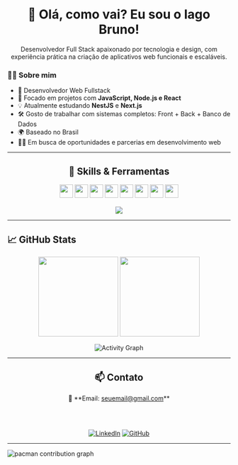 <h1 align="center">👋 Olá, como vai? Eu sou o Iago Bruno!</h1>

<p align="center">
  Desenvolvedor Full Stack apaixonado por tecnologia e design, com experiência prática na criação de aplicativos web funcionais e escaláveis.
</p>

### 🧑‍💻 Sobre mim

- 💼 Desenvolvedor Web Fullstack
- 🚀 Focado em projetos com **JavaScript, Node.js e React**
- 💡 Atualmente estudando **NestJS** e **Next.js**
- 🛠️ Gosto de trabalhar com sistemas completos: Front + Back + Banco de Dados
- 🌍 Baseado no Brasil
- 👨‍💻 Em busca de oportunidades e parcerias em desenvolvimento web

---

<h2 align="center">🚀 Skills & Ferramentas</h2>

<div align="center">
  <img src="https://img.shields.io/badge/HTML5-E34F26?style=for-the-badge&logo=html5&logoColor=white" height="30" />
  <img src="https://img.shields.io/badge/CSS3-1572B6?style=for-the-badge&logo=css3&logoColor=white" height="30" />
  <img src="https://img.shields.io/badge/JavaScript-F7DF1E?style=for-the-badge&logo=javascript&logoColor=black" height="30" />
  <img src="https://img.shields.io/badge/React-61DAFB?style=for-the-badge&logo=react&logoColor=black" height="30" />
  <img src="https://img.shields.io/badge/Node.js-339933?style=for-the-badge&logo=nodedotjs&logoColor=white" height="30" />
  <img src="https://img.shields.io/badge/NestJS-E0234E?style=for-the-badge&logo=nestjs&logoColor=white" height="30" />
  <img src="https://img.shields.io/badge/Next.js-000000?style=for-the-badge&logo=nextdotjs&logoColor=white" height="30" />
  <img src="https://img.shields.io/badge/MySQL-4479A1?style=for-the-badge&logo=mysql&logoColor=white" height="30" />
</div>

<br>

<div align="center">
  <img src="https://skillicons.dev/icons?i=html,css,js,react,nodejs,nestjs,nextjs,mysql,git,github" />
</div>

---

## 📈 GitHub Stats

<p align="center">
  <img height="180em" src="https://github-readme-stats.vercel.app/api?username=iago193&show_icons=true&theme=radical"/>
  <img height="180em" src="https://github-readme-stats.vercel.app/api/top-langs/?username=iago193&layout=compact&theme=radical"/>
</p>

<p align="center">
  <img src="https://github-readme-activity-graph.vercel.app/graph?username=iago193&theme=radical" alt="Activity Graph"/>
</p>

---

<h2 align="center">📫 Contato</h2>

<div align="center">
  📧 **Email: <a href="mailto:seuemail@gmail.com">seuemail@gmail.com</a>**

  <br><br>

  [![LinkedIn](https://img.shields.io/badge/LinkedIn-blue?style=flat&logo=linkedin)](https://linkedin.com/in/seuperfil)
  [![GitHub](https://img.shields.io/badge/GitHub-Profile-181717?style=flat&logo=github&logoColor=white)](https://github.com/iago193)
</div>

---

<picture>
  <source media="(prefers-color-scheme: dark)" srcset="https://raw.githubusercontent.com/iago193/iago193/output/pacman-contribution-graph-dark.svg">
  <source media="(prefers-color-scheme: light)" srcset="https://raw.githubusercontent.com/iago193/iago193/output/pacman-contribution-graph.svg">
  <img alt="pacman contribution graph" src="https://raw.githubusercontent.com/iago193/iago193/output/pacman-contribution-graph.svg">
</picture>


